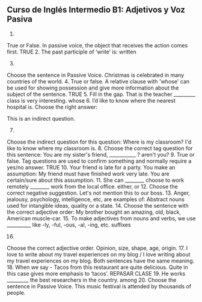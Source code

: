 ## Curso de Inglés Intermedio B1: Adjetivos y Voz Pasiva

1.
True or False. In passive voice, the object that receives the action comes first.
TRUE
2.
The past participle of ‘write’ is:
written

3.
Choose the sentence in Passive Voice.
Christmas is celebrated in many countries of the world.
4.
True or false. A relative clause with 'whose' can be used for showing possession and give more information about the subject of the sentence.
TRUE
5.
Fill in the gap. That is the teacher _________ class is very interesting.
whose
6.
I’d like to know where the nearest hospital is. Choose the right answer:

This is an indirect question.

7.
Choose the indirect question for this question: Where is my classroom?
I'd like to know where my classroom is.
8.
Choose the correct tag question for this sentence: You are my sister's friend, ___________ ?
aren't you?
9.
True or false. Tag questions are used to confirm something and normally require a yes/no answer.
TRUE
10.
Your friend is late for a party. You make an assumption: My friend must have finished work very late.
You are certain/sure about this assumption.
11.
She can ________ choose to work remotely ________ work from the local office.
either, or
12.
Choose the correct negative suggestion.
Let's not mention this to our boss.
13.
Anger, jealousy, psychology, intelligence, etc, are examples of:
Abstract nouns used for intangible ideas, quality or a state.
14.
Choose the sentence with the correct adjective order:
My brother bought an amazing, old, black, American muscle-car.
15.
To make adjectives from nouns and verbs, we use __________ like -ly, -ful, -ous, -al, -ing, etc.
suffixes

16.
Choose the correct adjective order.
Opinion, size, shape, age, origin.
17.
I love to write about my travel experiences on my blog / I love writing about my travel experiences on my blog.
Both sentences have the same meaning.
18.
When we say - Tacos from this restaurant are quite delicious.
Quite in this case gives more emphasis to ‘tacos’.
REPASAR CLASE
19.
He works _________ the best researchers in the country.
among
20.
Choose the sentence in Passive Voice.
This music festival is attended by thousands of people.

